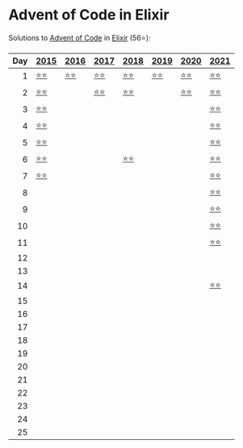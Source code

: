 # Advent of Code in Elixir

Solutions to [Advent of Code](https://adventofcode.com/) in [Elixir](https://elixir-lang.org/) (56⭐):

|   Day | [2015](lib/2015)                                           | [2016](lib/2016)                          | [2017](lib/2017)                        | [2018](lib/2018)                                | [2019](lib/2019)                                       | [2020](lib/2020)                        | [2021](lib/2021)                            |
|------:|:-----------------------------------------------------------|:------------------------------------------|:----------------------------------------|:------------------------------------------------|:-------------------------------------------------------|:----------------------------------------|:--------------------------------------------|
|     1 | [⭐⭐](lib/2015/01_not_quite_lisp)                         | [⭐⭐](lib/2016/01_no_time_for_a_taxicab) | [⭐⭐](lib/2017/01_inverse_captcha)     | [⭐⭐](lib/2018/01_chronal_calibration)         | [⭐⭐](lib/2019/01_the_tyranny_of_the_rocket_equation) | [⭐⭐](lib/2020/01_report_repair)       | [⭐⭐](lib/2021/01_sonar_sweep)             |
|     2 | [⭐⭐](lib/2015/02_i_was_told_there_would_be_no_math)      |                                           | [⭐⭐](lib/2017/02_corruption_checksum) | [⭐⭐](lib/2018/02_inventory_management_system) |                                                        | [⭐⭐](lib/2020/02_password_philosophy) | [⭐⭐](lib/2021/02_dive)                    |
|     3 | [⭐⭐](lib/2015/03_perfectly_spherical_houses_in_a_vacuum) |                                           |                                         |                                                 |                                                        |                                         | [⭐⭐](lib/2021/03_binary_diagnostic)       |
|     4 | [⭐⭐](lib/2015/04_the_ideal_stocking_stuffer)             |                                           |                                         |                                                 |                                                        |                                         | [⭐⭐](lib/2021/04_giant_squid)             |
|     5 | [⭐⭐](lib/2015/05_doesnt_he_have_intern-elves_for_this)   |                                           |                                         |                                                 |                                                        |                                         | [⭐⭐](lib/2021/05_hydrothermal_venture)    |
|     6 | [⭐⭐](lib/2015/06_probably_a_fire_hazard)                 |                                           |                                         | [⭐⭐](lib/2018/06_chronal_coordinates)         |                                                        |                                         | [⭐⭐](lib/2021/06_lanternfish)             |
|     7 | [⭐⭐](lib/2015/07_some_assembly_required)                 |                                           |                                         |                                                 |                                                        |                                         | [⭐⭐](lib/2021/07_the_treachery_of_whales) |
|     8 |                                                            |                                           |                                         |                                                 |                                                        |                                         | [⭐⭐](lib/2021/08_seven_segment_search)    |
|     9 |                                                            |                                           |                                         |                                                 |                                                        |                                         | [⭐⭐](lib/2021/09_smoke_basin)             |
|    10 |                                                            |                                           |                                         |                                                 |                                                        |                                         | [⭐⭐](lib/2021/10_syntax_scoring)          |
|    11 |                                                            |                                           |                                         |                                                 |                                                        |                                         | [⭐⭐](lib/2021/11_dumbo_octopus)           |
|    12 |                                                            |                                           |                                         |                                                 |                                                        |                                         |                                             |
|    13 |                                                            |                                           |                                         |                                                 |                                                        |                                         |                                             |
|    14 |                                                            |                                           |                                         |                                                 |                                                        |                                         | [⭐⭐](lib/2021/14_extended_polymerization) |
|    15 |                                                            |                                           |                                         |                                                 |                                                        |                                         |                                             |
|    16 |                                                            |                                           |                                         |                                                 |                                                        |                                         |                                             |
|    17 |                                                            |                                           |                                         |                                                 |                                                        |                                         |                                             |
|    18 |                                                            |                                           |                                         |                                                 |                                                        |                                         |                                             |
|    19 |                                                            |                                           |                                         |                                                 |                                                        |                                         |                                             |
|    20 |                                                            |                                           |                                         |                                                 |                                                        |                                         |                                             |
|    21 |                                                            |                                           |                                         |                                                 |                                                        |                                         |                                             |
|    22 |                                                            |                                           |                                         |                                                 |                                                        |                                         |                                             |
|    23 |                                                            |                                           |                                         |                                                 |                                                        |                                         |                                             |
|    24 |                                                            |                                           |                                         |                                                 |                                                        |                                         |                                             |
|    25 |                                                            |                                           |                                         |                                                 |                                                        |                                         |                                             |

